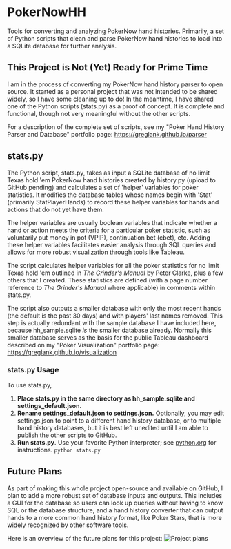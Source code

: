 # PokerNowHH
Tools for converting and analyzing PokerNow hand histories. Primarily, a set of Python scripts that clean and parse PokerNow hand histories to load into a SQLite database for further analysis.

## This Project is Not (Yet) Ready for Prime Time

I am in the process of converting my PokerNow hand history parser to open source. It started as a personal project that was not intended to be shared widely, so I have some cleaning up to do! In the meantime, I have shared one of the Python scripts (stats.py) as a proof of concept. It is complete and functional, though not very meaningful without the other scripts.

For a description of the complete set of scripts, see my "Poker Hand History Parser and Database" portfolio page: https://greglank.github.io/parser

## stats.py

The Python script, stats.py, takes as input a SQLite database of no limit Texas hold 'em PokerNow hand histories created by history.py (upload to GitHub pending) and calculates a set of 'helper' variables for poker statistics. It modifies the database tables whose names begin with 'Stat' (primarily StatPlayerHands) to record these helper variables for hands and actions that do not yet have them.

The helper variables are usually boolean variables that indicate whether a hand or action meets the criteria for a particular poker statistic, such as voluntarily put money in pot (VPIP), continuation bet (cbet), etc. Adding these helper variables facilitates easier analysis through SQL queries and allows for more robust visualization through tools like Tableau.

The script calculates helper variables for all the poker statistics for no limit Texas hold 'em outlined in *The Grinder's Manual* by Peter Clarke, plus a few others that I created. These statistics are defined (with a page number reference to *The Grinder's Manual* where applicable) in comments within stats.py.

The script also outputs a smaller database with only the most recent hands (the default is the past 30 days) and with players' last names removed. This step is actually redundant with the sample database I have included here, because hh_sample.sqlite *is* the smaller database already. Normally this smaller database serves as the basis for the public Tableau dashboard described on my "Poker Visualization" portfolio page: https://greglank.github.io/visualization

### stats.py Usage

To use stats.py,
1. **Place stats.py in the same directory as hh_sample.sqlite and settings_default.json.**
2. **Rename settings_default.json to settings.json.** Optionally, you may edit settings.json to point to a different hand history database, or to multiple hand history databases, but it is best left unedited until I am able to publish the other scripts to GitHub.
3. **Run stats.py**. Use your favorite Python interpreter; see [python.org](https://www.python.org/about/gettingstarted/) for instructions.
`python stats.py`

## Future Plans

As part of making this whole project open-source and available on GitHub, I plan to add a more robust set of database inputs and outputs. This includes a GUI for the database so users can look up queries without having to know SQL or the database structure, and a hand history converter that can output hands to a more common hand history format, like Poker Stars, that is more widely recognized by other software tools.

Here is an overview of the future plans for this project:
![Project plans](https://greglank.github.io/images/database-flowchart.jpg)